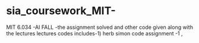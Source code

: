 # sia_coursework_MIT-
MIT 6.034 -AI FALL -the assignment solved and other code given along with the lectures
lectures codes includes-1) herb simon code 
assignment -1 ,
